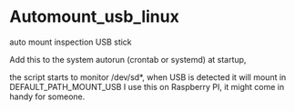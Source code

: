 # Automount_usb_linux
auto mount inspection USB stick

Add this to the system autorun (crontab or systemd) at startup, 

the script starts to monitor /dev/sd*, when USB is detected it will mount in DEFAULT_PATH_MOUNT_USB
I use this on Raspberry PI, it might come in handy for someone.
